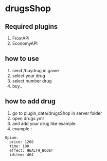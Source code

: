 # drugsShop
## Required plugins
1. FromAPI
2. EconomyAPI

## how to use 
1. send /buydrug in game
2. select your drug
3. select number drug
4. buy..

## how to add drug
1. go to plugin_data/drugsShop in server folder
2. open drugs.yml
3. and add your drug like example
4. example :
``` 
Opium:
  price: 1200
  time: 100
  effect: HEALTH_BOOST
  iditem: 464
```


